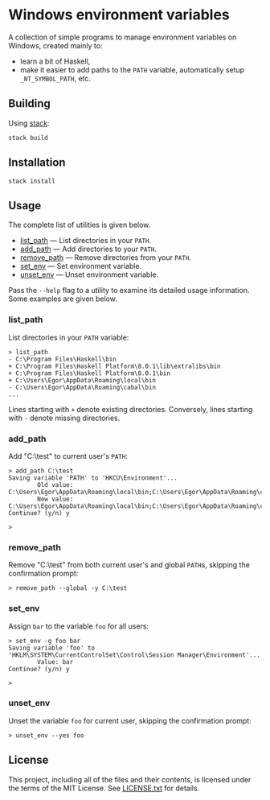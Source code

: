 Windows environment variables
=============================

A collection of simple programs to manage environment variables on Windows,
created mainly to:

* learn a bit of Haskell,
* make it easier to add paths to the `PATH` variable, automatically setup
`_NT_SYMBOL_PATH`, etc.

Building
--------

Using [stack]:

    stack build

[stack]: http://docs.haskellstack.org/en/stable/README/

Installation
------------

    stack install

Usage
-----

The complete list of utilities is given below.

* [list_path](#list_path) &mdash; List directories in your `PATH`.
* [add_path](#add_path) &mdash; Add directories to your `PATH`.
* [remove_path](#remove_path) &mdash; Remove directories from your `PATH`.
* [set_env](#set_env) &mdash; Set environment variable.
* [unset_env](#unset_env) &mdash; Unset environment variable.

Pass the `--help` flag to a utility to examine its detailed usage information.
Some examples are given below.

### list_path

List directories in your `PATH` variable:

```
> list_path
- C:\Program Files\Haskell\bin
+ C:\Program Files\Haskell Platform\8.0.1\lib\extralibs\bin
+ C:\Program Files\Haskell Platform\8.0.1\bin
+ C:\Users\Egor\AppData\Roaming\local\bin
- C:\Users\Egor\AppData\Roaming\cabal\bin
...
```

Lines starting with `+` denote existing directories.
Conversely, lines starting with `-` denote missing directories.

### add_path

Add "C:\test" to current user's `PATH`:

```
> add_path C:\test
Saving variable 'PATH' to 'HKCU\Environment'...
        Old value: C:\Users\Egor\AppData\Roaming\local\bin;C:\Users\Egor\AppData\Roaming\cabal\bin
        New value: C:\Users\Egor\AppData\Roaming\local\bin;C:\Users\Egor\AppData\Roaming\cabal\bin;C:\test
Continue? (y/n) y

>
```

### remove_path

Remove "C:\test" from both current user's and global `PATH`s, skipping the
confirmation prompt:

```
> remove_path --global -y C:\test
```

### set_env

Assign `bar` to the variable `foo` for all users:

```
> set_env -g foo bar
Saving variable 'foo' to 'HKLM\SYSTEM\CurrentControlSet\Control\Session Manager\Environment'...
        Value: bar
Continue? (y/n) y

>
```

### unset_env

Unset the variable `foo` for current user, skipping the confirmation prompt:

```
> unset_env --yes foo
```

License
-------

This project, including all of the files and their contents, is licensed under
the terms of the MIT License.
See [LICENSE.txt] for details.

[LICENSE.txt]: LICENSE.txt
